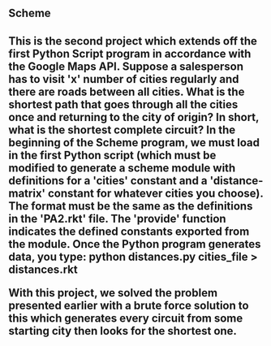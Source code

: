<h2>Scheme<h2>

<p>This is the second project which extends off the first Python Script program in accordance with the Google Maps API. Suppose a salesperson has to visit 'x' number of cities regularly and there are roads between all cities. What is the shortest path that goes through all the cities once and returning to the city of origin? In short, what is the shortest complete circuit? In the beginning of the Scheme program, we must load in the first Python script (which must be modified to generate a scheme module with definitions for a 'cities' constant and a 'distance-matrix' constant for whatever cities you choose). The format must be the same as the definitions in the 'PA2.rkt' file. The 'provide' function indicates the defined constants exported from the module. Once the Python program generates data, you type: python distances.py cities_file > distances.rkt

With this project, we solved the problem presented earlier with a brute force solution to this which generates every circuit from some starting city then looks for the shortest one. <p>
